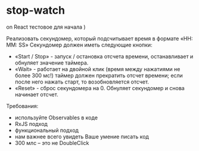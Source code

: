 # stop-watch

on React тестовое для начала )

Реализовать секундомер, который подсчитывает время в формате «HH: MM: SS»
Секундомер должен иметь следующие кнопки:

- «Start / Stop» - запуск / остановка отсчета времени, останавливает и обнуляет
  значение таймера.
- «Wait» - работает на двойной клик (время между нажатиями не более 300 мс!)
  таймер должен прекратить отсчет времени; если после него нажать старт, то
  возобновляется отсчет.
- «Reset» - сброс секундомера на 0. Обнуляет секундомер и снова начинает отсчет.

Требования:

- используйте Observables в коде
- RxJS подход
- функциональный подход
- нам важнее всего увидеть Ваше умение писать код
- 300 млс – это не DoubleClick
